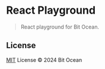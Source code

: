 # React Playground

> React playground for Bit Ocean.

## License

[MIT](/LICENSE) License &copy; 2024 Bit Ocean
